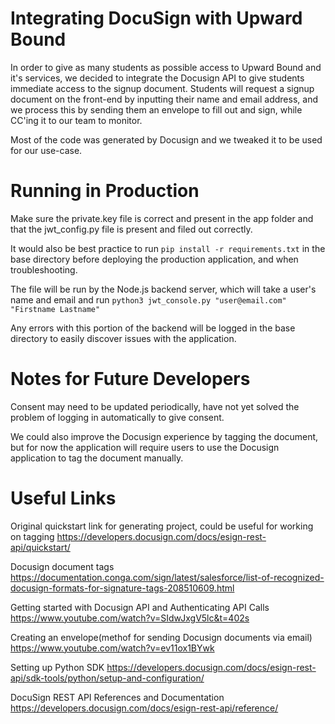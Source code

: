 # Integrating DocuSign with Upward Bound

In order to give as many students as possible access to Upward Bound and it's services, we decided to integrate the Docusign API to give students immediate access to the signup document. Students will request a signup document on the front-end by inputting their name and email address, and we process this by sending them an envelope to fill out and sign, while CC'ing it to our team to monitor.

Most of the code was generated by Docusign and we tweaked it to be used for our use-case.

# Running in Production

Make sure the private.key file is correct and present in the app folder and that the jwt_config.py file is present and filed out correctly.

It would also be best practice to run `pip install -r requirements.txt` in the base directory before deploying the production application, and when troubleshooting.

The file will be run by the Node.js backend server, which will take a user's name and email and run `python3 jwt_console.py "user@email.com" "Firstname Lastname"`

Any errors with this portion of the backend will be logged in the base directory to easily discover issues with the application.

# Notes for Future Developers

Consent may need to be updated periodically, have not yet solved the problem of logging in automatically to give consent.

We could also improve the Docusign experience by tagging the document, but for now the application will require users to use the Docusign application to tag the document manually.

# Useful Links

Original quickstart link for generating project, could be useful for working on tagging
https://developers.docusign.com/docs/esign-rest-api/quickstart/

Docusign document tags
https://documentation.conga.com/sign/latest/salesforce/list-of-recognized-docusign-formats-for-signature-tags-208510609.html

Getting started with Docusign API and Authenticating API Calls
https://www.youtube.com/watch?v=SIdwJxgV5lc&t=402s

Creating an envelope(methof for sending Docusign documents via email)
https://www.youtube.com/watch?v=ev11ox1BYwk

Setting up Python SDK
https://developers.docusign.com/docs/esign-rest-api/sdk-tools/python/setup-and-configuration/

DocuSign REST API References and Documentation
https://developers.docusign.com/docs/esign-rest-api/reference/
